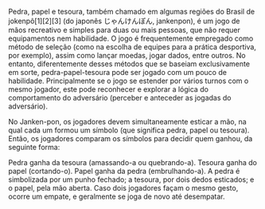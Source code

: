 Pedra, papel e tesoura, também chamado em algumas regiões do Brasil de jokenpô[1][2][3] (do japonês じゃんけんぽん, jankenpon), é um jogo de mãos recreativo e simples para duas ou mais pessoas, que não requer equipamentos nem habilidade.
O jogo é frequentemente empregado como método de seleção (como na escolha de equipes para a prática desportiva, por exemplo), assim como lançar moedas, jogar dados, entre outros. No entanto, diferentemente desses métodos que se baseiam exclusivamente em sorte, pedra-papel-tesoura pode ser jogado com um pouco de habilidade. Principalmente se o 
jogo se estender por vários turnos com o mesmo jogador, este pode reconhecer e explorar a lógica do comportamento do adversário (perceber e anteceder as jogadas do adversário).

No Janken-pon, os jogadores devem simultaneamente esticar a mão, na qual cada um formou um símbolo (que significa pedra, papel ou tesoura). Então, os jogadores comparam os símbolos para decidir quem ganhou, da seguinte forma:

Pedra ganha da tesoura (amassando-a ou quebrando-a).
Tesoura ganha do papel (cortando-o).
Papel ganha da pedra (embrulhando-a).
A pedra é simbolizada por um punho fechado; a tesoura, por dois dedos esticados; e o papel, pela mão aberta. Caso dois jogadores façam o mesmo gesto, ocorre um empate, e geralmente se joga de novo até desempatar.
